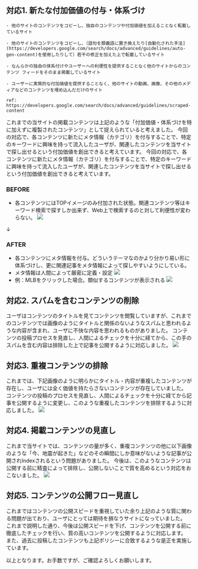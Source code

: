## 対応1. 新たな付加価値の付与・体系づけ

```
- 他のサイトのコンテンツをコピーし、独自のコンテンツや付加価値を加えることなく転載しているサイト

- 他のサイトのコンテンツをコピーし、（語句を類義語に置き換えたり[自動化された手法](https://developers.google.com/search/docs/advanced/guidelines/auto-gen-content)を使用したりして）若干の修正を加えた上で転載しているサイト

- なんらかの独自の体系付けやユーザーへの利便性を提供することなく他のサイトからのコンテンツ フィードをそのまま掲載しているサイト

- ユーザーに実質的な付加価値を提供することなく、他のサイトの動画、画像、その他のメディアなどのコンテンツを埋め込んだだけのサイト

ref: https://developers.google.com/search/docs/advanced/guidelines/scraped-content
```

これまでの当サイトの掲載コンテンツは上記のような「付加価値・体系づけを特に加えずに複製されたコンテンツ」として捉えられていると考えました。
今回の対応で、各コンテンツに新たにメタ情報（カテゴリ）を付与することで、特定のキーワードに興味を持って流入したユーザが、関連したコンテンツを当サイトで探し出せるという付加価値を創出できると考えています。
今回の対応で、各コンテンツに新たにメタ情報（カテゴリ）を付与することで、特定のキーワードに興味を持って流入したユーザが、関連したコンテンツを当サイトで探し出せるという付加価値を創出できると考えています。

### BEFORE
- 各コンテンツにはTOPイメージのみ付加された状態。関連コンテンツ等はキーワード検索で探すしか出来ず、Web上で検索するのと対して利便性が変わらない。
![](Pasted%20image%2020220811014458.png)

↓

### AFTER
- 各コンテンツにメタ情報を付与。どういうテーマなのかより分かり易い形に体系づけし、更に関連記事をメタ情報によって探しやすいようにしている。
- メタ情報は人間によって厳密に定義・設定
![](Pasted%20image%2020220811014227.png)
- 例：MLBをクリックした場合。類似するコンテンツが表示される
![](Pasted%20image%2020220811015334.png)


## 対応2.  スパムを含むコンテンツの削除
ユーザはコンテンツのタイトルを見てコンテンツを閲覧していますが、これまでのコンテンツでは画像のようにタイトルと関係のないようなスパムと思われるような内容が含まれ、ユーザに不快な内容を思われるものがありました。
コンテンツの投稿プロセスを見直し、人間によるチェックを十分に経てから、この手のスパムを含む内容は排除した上で記事を公開するように対応しました。
![](Pasted%20image%2020220811021756.png)

## 対応3. 重複コンテンツの排除
これまでは、下記画像のように明らかにタイトル・内容が重複したコンテンツが存在し、ユーザには全く価値を持たらさないコンテンツが存在していました。
コンテンツの投稿のプロセスを見直し、人間によるチェックを十分に経てから記事を公開するように変更し、このような重複したコンテンツを排除するように対応しました。
![](Pasted%20image%2020220811021031.png)

## 対応4. 掲載コンテンツの見直し
これまで当サイトでは、コンテンツの量が多く、重複コンテンツの他に以下画像のような「今、地震が起きた」などのその瞬間にしか意味がないような記事が公開されIndexされるという問題がありました。
今後は、このようなコンテンツは公開する前に精査によって排除し、公開しないことで質を高めるという対応をおこないました。
![](Pasted%20image%2020220811022354.png)

## 対応5. コンテンツの公開フロー見直し
これまではコンテンツの公開スピードを重視していた余り上記のような質に関わる問題が出ており、ユーザにとっては期待を損なうサイトになっていました。
これまで説明した通り、今後は公開スピードを下げ、コンテンツを公開する前に徹底したチェックを行い、質の高いコンテンツを公開するように対応します。
また、過去に投稿したコンテンツも上記ポリシーに合致するような是正を実施しています。

以上となります。お手数ですが、ご確認よろしくお願いします。